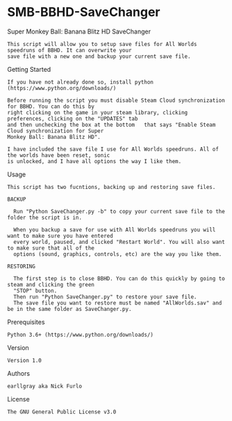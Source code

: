 # SMB-BBHD-SaveChanger
Super Monkey Ball: Banana Blitz HD SaveChanger

	This script will allow you to setup save files for All Worlds speedruns of BBHD. It can overwrite your 
	save file with a new one and backup your current save file. 

Getting Started

  	If you have not already done so, install python (https://www.python.org/downloads/)
  
	Before running the script you must disable Steam Cloud synchronization for BBHD. You can do this by
	right clicking on the game in your steam library, clicking preferences, clicking on the "UPDATES" tab
	and then unchecking the box at the bottom   that says "Enable Steam Cloud synchronization for Super 
	Monkey Ball: Banana Blitz HD". 
	
	I have included the save file I use for All Worlds speedruns. All of the worlds have been reset, sonic
	is unlocked, and I have all options the way I like them.

Usage

    This script has two fucntions, backing up and restoring save files.
    
    BACKUP
    
      Run "Python SaveChanger.py -b" to copy your current save file to the folder the script is in. 
   
      When you backup a save for use with All Worlds speedruns you will want to make sure you have entered 
      every world, paused, and clicked "Restart World". You will also want to make sure that all of the 
      options (sound, graphics, controls, etc) are the way you like them. 
    
    RESTORING
    
      The first step is to close BBHD. You can do this quickly by going to steam and clicking the green 
      "STOP" button.
      Then run "Python SaveChanger.py" to restore your save file. 
      The save file you want to restore must be named "AllWorlds.sav" and be in the same folder as SaveChanger.py.

Prerequisites

	Python 3.6+ (https://www.python.org/downloads/)

Version

	Version 1.0

Authors

	earllgray aka Nick Furlo

License

	The GNU General Public License v3.0
